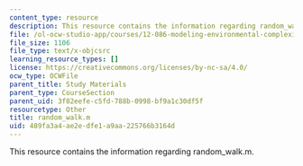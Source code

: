 ```yaml
---
content_type: resource
description: This resource contains the information regarding random_walk.m.
file: /ol-ocw-studio-app/courses/12-086-modeling-environmental-complexity-fall-2014/489fa3a4ae2edfe1a9aa225766b3164d_random_walk.m
file_size: 1106
file_type: text/x-objcsrc
learning_resource_types: []
license: https://creativecommons.org/licenses/by-nc-sa/4.0/
ocw_type: OCWFile
parent_title: Study Materials
parent_type: CourseSection
parent_uid: 3f82eefe-c5fd-788b-0998-bf9a1c30df5f
resourcetype: Other
title: random_walk.m
uid: 489fa3a4-ae2e-dfe1-a9aa-225766b3164d
---
```

This resource contains the information regarding random_walk.m.